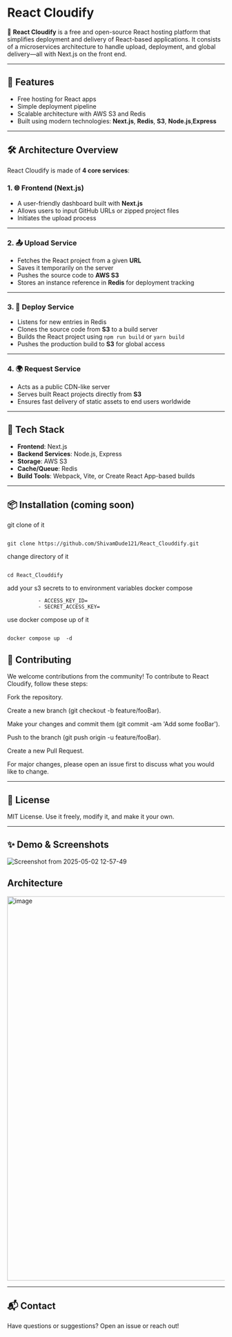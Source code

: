 # React Cloudify

🚀 **React Cloudify** is a free and open-source React hosting platform that simplifies deployment and delivery of React-based applications. It consists of a microservices architecture to handle upload, deployment, and global delivery—all with Next.js on the front end.

---

## 🧩 Features

- Free hosting for React apps
- Simple deployment pipeline
- Scalable architecture with AWS S3 and Redis
- Built using modern technologies: **Next.js**, **Redis**, **S3**, **Node.js**,**Express**

---

## 🛠️ Architecture Overview

React Cloudify is made of **4 core services**:

### 1. 🌐 Frontend (Next.js)

- A user-friendly dashboard built with **Next.js**
- Allows users to input GitHub URLs or zipped project files
- Initiates the upload process

---

### 2. 📤 Upload Service

- Fetches the React project from a given **URL**
- Saves it temporarily on the server
- Pushes the source code to **AWS S3**
- Stores an instance reference in **Redis** for deployment tracking

---

### 3. 🚀 Deploy Service

- Listens for new entries in Redis
- Clones the source code from **S3** to a build server
- Builds the React project using `npm run build` or `yarn build`
- Pushes the production build to **S3** for global access

---

### 4. 🌍 Request Service

- Acts as a public CDN-like server
- Serves built React projects directly from **S3**
- Ensures fast delivery of static assets to end users worldwide

---

## 🧪 Tech Stack

- **Frontend**: Next.js
- **Backend Services**: Node.js, Express
- **Storage**: AWS S3
- **Cache/Queue**: Redis
- **Build Tools**: Webpack, Vite, or Create React App-based builds

---

## 📦 Installation (coming soon)

git clone of it 

 ```

 git clone https://github.com/ShivamDude121/React_Clouddify.git

```

 change directory of it
 
 ```

 cd React_Clouddify

 ```

 add your s3 secrets to to environment variables docker compose 

 ```
           - ACCESS_KEY_ID=
           - SECRET_ACCESS_KEY=
```

 use docker compose up of it

 
 ```

 docker compose up  -d

```

## 🤝 Contributing

We welcome contributions from the community! To contribute to React Cloudify, follow these steps:

Fork the repository.

Create a new branch (git checkout -b feature/fooBar).

Make your changes and commit them (git commit -am 'Add some fooBar').

Push to the branch (git push origin -u feature/fooBar).

Create a new Pull Request.

For major changes, please open an issue first to discuss what you would like to change.

---

## 📄 License

MIT License. Use it freely, modify it, and make it your own.

---

## ✨ Demo & Screenshots
![Screenshot from 2025-05-02 12-57-49](https://github.com/user-attachments/assets/aecb454e-a189-46c7-b9bb-952a9471d288)

## Architecture

<img width="1796" height="888" alt="image" src="https://github.com/user-attachments/assets/59d4e0d0-c28b-4363-ad3f-f5d7260a0b99" />





---

## 📬 Contact

Have questions or suggestions? Open an issue or reach out!
